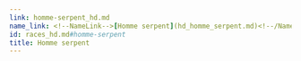 ```yaml
---
link: homme-serpent_hd.md
name_link: <!--NameLink-->[Homme serpent](hd_homme_serpent.md)<!--/NameLink-->
id: races_hd.md#homme-serpent
title: Homme serpent
---
```



